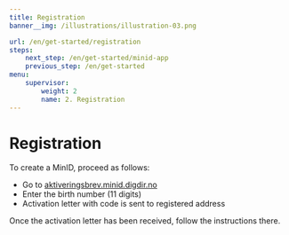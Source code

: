 ```yaml
---
title: Registration
banner__img: /illustrations/illustration-03.png

url: /en/get-started/registration
steps:
    next_step: /en/get-started/minid-app
    previous_step: /en/get-started
menu:
    supervisor:
        weight: 2
        name: 2. Registration
---
```


# Registration

To create a MinID, proceed as follows:
- Go to [aktiveringsbrev.minid.digdir.no](https://aktiveringsbrev.minid.digdir.no/order)
- Enter the birth number (11 digits)
- Activation letter with code is sent to registered address

Once the activation letter has been received, follow the instructions there.